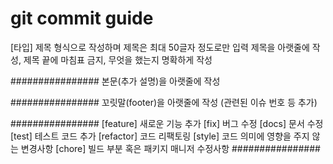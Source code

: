 
# git commit guide

 [타입] 제목 형식으로 작성하며 제목은 최대 50글자 정도로만 입력
 제목을 아랫줄에 작성, 제목 끝에 마침표 금지, 무엇을 했는지 명확하게 작성

################
 본문(추가 설명)을 아랫줄에 작성

################
 꼬릿말(footer)을 아랫줄에 작성 (관련된 이슈 번호 등 추가)

################
 [feature] 새로운 기능 추가
 [fix] 버그 수정
 [docs] 문서 수정
 [test] 테스트 코드 추가
 [refactor] 코드 리팩토링
 [style] 코드 의미에 영향을 주지 않는 변경사항
 [chore] 빌드 부분 혹은 패키지 매니저 수정사항
################
